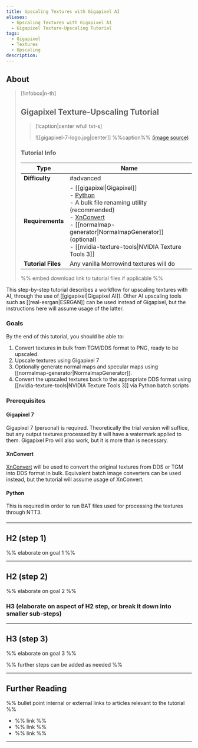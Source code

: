 ```yaml
---
title: Upscaling Textures with Gigapixel AI
aliases:
  - Upscaling Textures with Gigapixel AI
  - Gigapixel Texture-Upscaling Tutorial
tags:
  - Gigapixel
  - Textures
  - Upscaling
description:
---
```


## About

> [!infobox|n-th]
> 
> ## Gigapixel Texture-Upscaling Tutorial
> 
> > [!caption|center wfull txt-s]
> > 
> > ![[gigapixel-7-logo.jpg|center]]
> > %%caption%%
> > [(image source)](https://cdn.prod.website-files.com/6005fac27a49a9cd477afb63/662078e2f9fb43094b64e271_opengraph-gigapixel.jpg)
> 
> ### Tutorial Info
> 
> | Type | Name |
> | --- | --- |
> | **Difficulty** | #advanced |
> | **Requirements** | - [[gigapixel\|Gigapixel]]<br>- [Python](https://www.python.org/downloads/)<br>- A bulk file renaming utility (recommended)<br> - [XnConvert](https://www.xnview.com/en/xnconvert/)<br>- [[normalmap-generator\|NormalmapGenerator]] (optional)<br>- [[nvidia-texture-tools\|NVIDIA Texture Tools 3]] |
> | **Tutorial Files** | Any vanilla Morrowind textures will do |
> 
> %% embed download link to tutorial files if applicable %%

This step-by-step tutorial describes a workflow for upscaling textures with AI, through the use of [[gigapixel|Gigapixel AI]]. Other AI upscaling tools such as [[real-esrgan|ESRGAN]] can be used instead of Gigapixel, but the instructions here will assume usage of the latter.

### Goals

By the end of this tutorial, you should be able to:

1. Convert textures in bulk from TGM/DDS format to PNG, ready to be upscaled.
2. Upscale textures using Gigapixel 7
3. Optionally generate normal maps and specular maps using [[normalmap-generator|NormalmapGenerator]].
4. Convert the upscaled textures back to the appropriate DDS format using [[nvidia-texture-tools|NVIDIA Texture Tools 3]] via Python batch scripts

### Prerequisites

#### Gigapixel 7

Gigapixel 7 (personal) is required. Theoretically the trial version will suffice, but any output textures processed by it will have a watermark applied to them. Gigapixel Pro will also work, but it is more than is necessary.

#### XnConvert

[XnConvert](https://www.xnview.com/en/xnconvert/) will be used to convert the original textures from DDS or TGM into DDS format in bulk. Equivalent batch image converters can be used instead, but the tutorial will assume usage of XnConvert.

#### Python

This is required in order to run BAT files used for processing the textures through NTT3.

#### 

---

## H2 (step 1)

%% elaborate on goal 1 %%

---

## H2 (step 2)

%% elaborate on goal 2 %%

### H3 (elaborate on aspect of H2 step, or break it down into smaller sub-steps)

---

## H3 (step 3)

%% elaborate on goal 3 %%

%% further steps can be added as needed %%

---

## Further Reading

%% bullet point internal or external links to articles relevant to the tutorial %%

- %% link %%
- %% link %%
- %% link %%

---

